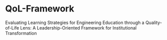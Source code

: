 # QoL-Framework
Evaluating Learning Strategies for Engineering Education through a Quality-of-Life Lens: A Leadership-Oriented Framework for Institutional Transformation
